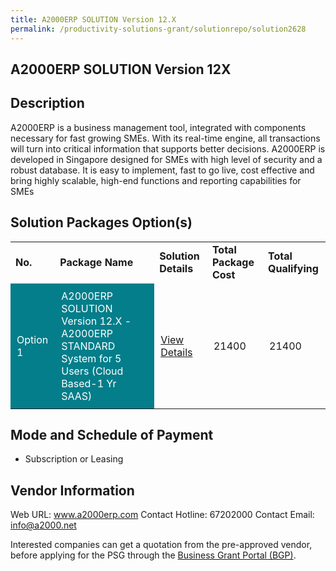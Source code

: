 ```yaml
---
title: A2000ERP SOLUTION Version 12.X
permalink: /productivity-solutions-grant/solutionrepo/solution2628
---
```


## A2000ERP SOLUTION Version 12X

## Description

A2000ERP is a business management tool, integrated with components necessary for fast growing SMEs. With its real-time engine, all transactions will turn into critical information that supports better decisions. A2000ERP is developed in Singapore designed for SMEs with high level of security and a robust database. It is easy to implement, fast to go live, cost effective and bring highly scalable, high-end functions and reporting capabilities for SMEs

## Solution Packages Option(s)

<table>
<tr>
<td><b>No.</b></td>
<td><b>Package Name</b></td>
<td><b>Solution Details</b></td>
<td><b>Total Package Cost</b></td>
<td><b>Total Qualifying</b></td>
</tr>
<tr>
<td style='padding: 10px; background-color: #037E8A; color: #FFFFFF;'>Option 1</td>
<td style='padding: 10px; background-color: #037E8A; color: #FFFFFF;'>A2000ERP SOLUTION Version 12.X - A2000ERP STANDARD System for 5 Users (Cloud Based-1 Yr SAAS)</td>
<td style='padding: 10px;'><a href='https://www.gobusiness.gov.sg/images/psg/A2000ERP_(Generic__20210321_Desensitised_Annex_3_Part_2.pdf' target='_blank'>View Details</a></td>
<td style='padding: 10px;'>21400</td>
<td style='padding: 10px;'>21400</td>
</tr>
</table>

## Mode and Schedule of Payment

 - Subscription or Leasing

## Vendor Information

 Web URL: www.a2000erp.com 
Contact Hotline: 67202000 
Contact Email: info@a2000.net 


Interested companies can get a quotation from the pre-approved vendor, before applying for the PSG through the <a href='https://www.businessgrants.gov.sg/'>Business Grant Portal (BGP)</a>.

<script src="/jquery/resize-tables.js"></script>
